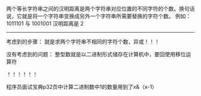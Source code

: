 两个等长字符串之间的汉明距离是两个字符串对应位置的不同字符的个数。换句话说，它就是将一个字符串变换成另外一个字符串所需要替换的字符个数。
例如：
1011101 与 1001001 
汉明距离是 2

-------------------------------
考虑到的步骤：
就是求两个字符串不相同的字符个数，异或！！！

没有考虑到的问题：
整型数就是以二进制形式储存在计算机中，要回使用移位运算符

！！！！！！

程序员面试宝典p32页中计算二进制数中1的数量用到了x&（x-1）
